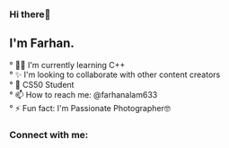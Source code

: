 ### Hi there👋

## I'm Farhan.


° 👨‍🏫 I'm currently learning C++  
° ✨ I'm looking to collaborate with other content creators   
° 🎒 CS50 Student    
° 📫 How to reach me: @farhanalam633               
° ⚡ Fun fact: I'm Passionate Photographer🤓
  
  
### Connect with me:


